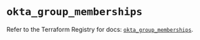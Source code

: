 # `okta_group_memberships`

Refer to the Terraform Registry for docs: [`okta_group_memberships`](https://registry.terraform.io/providers/okta/okta/4.12.0/docs/resources/group_memberships).
